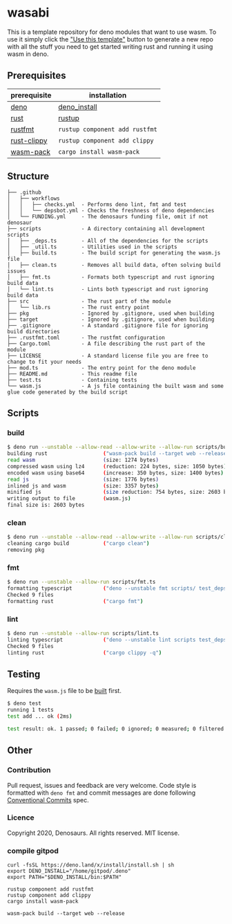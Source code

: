 # wasabi

This is a template repository for deno modules that want to use wasm. To use it simply click the
["Use this template"](https://github.com/denosaurs/wasabi/generate) button to generate a new repo
with all the stuff you need to get started writing rust and running it using wasm in deno.

## Prerequisites

| prerequisite                                            | installation                                             |
| ------------------------------------------------------- | -------------------------------------------------------- |
| [deno](https://deno.land/)                              | [deno_install](https://github.com/denoland/deno_install) |
| [rust](https://www.rust-lang.org/)                      | [rustup](https://www.rust-lang.org/tools/install)        |
| [rustfmt](https://github.com/rust-lang/rustfmt)         | `rustup component add rustfmt`                           |
| [rust-clippy](https://github.com/rust-lang/rust-clippy) | `rustup component add clippy`                            |
| [wasm-pack](https://rustwasm.github.io/wasm-pack/)      | `cargo install wasm-pack`                                |

## Structure

```
├── .github
│   ├── workflows
│   │   ├── checks.yml  - Performs deno lint, fmt and test
│   │   └── depsbot.yml - Checks the freshness of deno dependencies
│   └── FUNDING.yml     - The denosaurs funding file, omit if not denosaur
├── scripts             - A directory containing all development scripts
│   ├── _deps.ts        - All of the dependencies for the scripts
│   ├── _util.ts        - Utilities used in the scripts
│   ├── build.ts        - The build script for generating the wasm.js file
│   ├── clean.ts        - Removes all build data, often solving build issues
│   ├── fmt.ts          - Formats both typescript and rust ignoring build data
│   └── lint.ts         - Lints both typescript and rust ignoring build data
├── src                 - The rust part of the module
│   └── lib.rs          - The rust entry point
├── pkg                 - Ignored by .gitignore, used when building
├── target              - Ignored by .gitignore, used when building
├── .gitignore          - A standard .gitignore file for ignoring build directories
├── .rustfmt.toml       - The rustfmt configuration
├── Cargo.toml          - A file describing the rust part of the module
├── LICENSE             - A standard license file you are free to change to fit your needs
├── mod.ts              - The entry point for the deno module
├── README.md           - This readme file
├── test.ts             - Containing tests
└── wasm.js             - A js file containing the built wasm and some glue code generated by the build script
```

## Scripts

### build

```bash
$ deno run --unstable --allow-read --allow-write --allow-run scripts/build.ts
building rust                  ("wasm-pack build --target web --release")
read wasm                      (size: 1274 bytes)
compressed wasm using lz4      (reduction: 224 bytes, size: 1050 bytes)
encoded wasm using base64      (increase: 350 bytes, size: 1400 bytes)
read js                        (size: 1776 bytes)
inlined js and wasm            (size: 3357 bytes)
minified js                    (size reduction: 754 bytes, size: 2603 bytes)
writing output to file         (wasm.js)
final size is: 2603 bytes
```

### clean

```bash
$ deno run --unstable --allow-read --allow-write --allow-run scripts/clean.ts
cleaning cargo build           ("cargo clean")
removing pkg
```

### fmt

```bash
$ deno run --unstable --allow-run scripts/fmt.ts
formatting typescript          ("deno --unstable fmt scripts/ test_deps.ts test.ts mod.ts")
Checked 9 files
formatting rust                ("cargo fmt")
```

### lint

```bash
$ deno run --unstable --allow-run scripts/lint.ts
linting typescript             ("deno --unstable lint scripts test_deps.ts test.ts mod.ts")
Checked 9 files
linting rust                   ("cargo clippy -q")
```

## Testing

Requires the `wasm.js` file to be [built](#build) first.

```bash
$ deno test
running 1 tests
test add ... ok (2ms)

test result: ok. 1 passed; 0 failed; 0 ignored; 0 measured; 0 filtered out (2ms)
```

## Other

### Contribution

Pull request, issues and feedback are very welcome. Code style is formatted with `deno fmt` and commit messages are done following [Conventional Commits](https://www.conventionalcommits.org/en/v1.0.0/) spec.

### Licence

Copyright 2020, Denosaurs. All rights reserved. MIT license.



### compile gitpod

```
curl -fsSL https://deno.land/x/install/install.sh | sh
export DENO_INSTALL="/home/gitpod/.deno"
export PATH="$DENO_INSTALL/bin:$PATH"

rustup component add rustfmt
rustup component add clippy
cargo install wasm-pack

wasm-pack build --target web --release

```